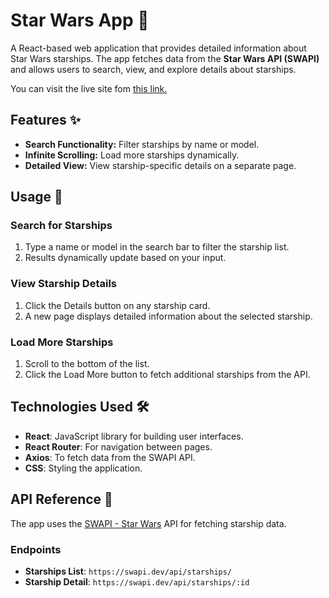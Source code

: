 # Star Wars App 🚀

A React-based web application that provides detailed information about Star Wars starships. The app fetches data from the **Star Wars API (SWAPI)** and allows users to search, view, and explore details about starships.

You can visit the live site fom [this link.](https://deft-elf-81fba5.netlify.app/)

## Features ✨

- **Search Functionality:** Filter starships by name or model.
- **Infinite Scrolling:** Load more starships dynamically.
- **Detailed View:** View starship-specific details on a separate page.

## Usage 🚀

### Search for Starships

1. Type a name or model in the search bar to filter the starship list.
2. Results dynamically update based on your input.

### View Starship Details

1. Click the Details button on any starship card.
2. A new page displays detailed information about the selected starship.

### Load More Starships

1. Scroll to the bottom of the list.
2. Click the Load More button to fetch additional starships from the API.

## Technologies Used 🛠️

- **React**: JavaScript library for building user interfaces.
- **React Router**: For navigation between pages.
- **Axios**: To fetch data from the SWAPI API.
- **CSS**: Styling the application.

## API Reference 🌌

The app uses the [SWAPI - Star Wars](https://swapi.dev/) API for fetching starship data.

### Endpoints

- **Starships List**: `https://swapi.dev/api/starships/`
- **Starship Detail**: `https://swapi.dev/api/starships/:id`
